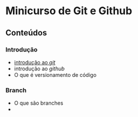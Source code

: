 # Minicurso de Git e Github

## Conteúdos

### Introdução
- [introdução ao *git*](./texto.md)
- introdução ao *github*
- O que é versionamento de código

### Branch
- O que são branches
- 